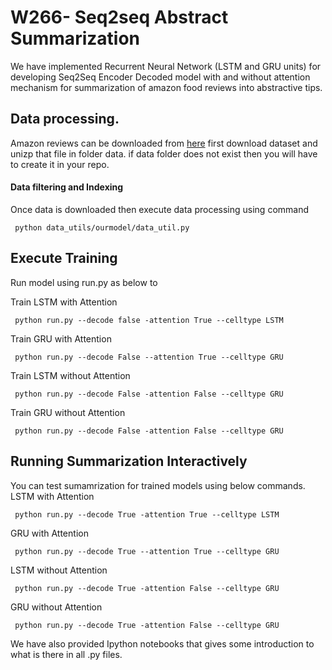 # W266- Seq2seq Abstract Summarization
We have implemented Recurrent Neural Network (LSTM and GRU units) for developing Seq2Seq Encoder Decoded model with and without attention mechanism for
summarization of amazon food reviews into abstractive tips.
## Data processing. 
Amazon reviews can be downloaded from 
<a href="https://snap.stanford.edu/data/web-FineFoods.html">here</a>
first download dataset and unizp that file in folder data. if data folder does not exist then you will have to create it in your repo.

#### Data filtering and Indexing
Once data is downloaded then execute data processing using command
```
 python data_utils/ourmodel/data_util.py
```
## Execute Training

Run model using run.py as below to 

Train LSTM with Attention
```
 python run.py --decode false -attention True --celltype LSTM
```
Train GRU with Attention
```
 python run.py --decode False --attention True --celltype GRU
```
Train LSTM without Attention
```
 python run.py --decode False -attention False --celltype GRU
```
Train GRU without Attention
```
 python run.py --decode False -attention False --celltype GRU
```
## Running Summarization Interactively

You can test sumamrization for trained models using below commands.
 LSTM with Attention
```
 python run.py --decode True -attention True --celltype LSTM
```
GRU with Attention
```
 python run.py --decode True --attention True --celltype GRU
```
LSTM without Attention
```
 python run.py --decode True -attention False --celltype GRU
```
GRU without Attention
```
 python run.py --decode True -attention False --celltype GRU
```
We have also provided Ipython notebooks that gives some introduction to what is there in all .py files.
